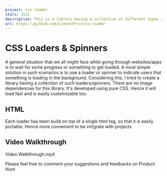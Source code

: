 ```yaml
---
project: css-loader
stars: 1511
description: This is a library having a collection of different types of CSS loaders, spinners
url: https://github.com/vineethtrv/css-loader
---
```


CSS Loaders & Spinners
======================

A general situation that we all might face while going through websites/apps is to wait for some progress or something to get loaded. A most simple solution in such scenarios is to use a loader or spinner to indicate users that something is loading in the background. Considering this, I tried to create a library having a collection of such loaders/spinners. There are no image dependencies for this library. It's developed using pure CSS. Hence it will load fast and is easily customizable too.

HTML
----

Each loader has been build on top of a single html tag, so that it is easily portable. Hence more convenient to be intrgrate with projects

<div class\="loader"\></div\>

Video Walkthrough
-----------------

Video.Walkthrough.mp4

Please feel free to comment your suggestions and feedbacks on Product Hunt
